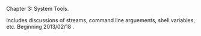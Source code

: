 Chapter 3: System Tools.

Includes discussions of streams, command line arguements, shell variables, etc.
Beginning 2013/02/18 .
